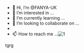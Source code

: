 - 👋 Hi, I’m @FANYA-UK
- 👀 I’m interested in ...
- 🌱 I’m currently learning ...
- 💞️ I’m looking to collaborate on ...
- 
- 📫 How to reach me ...![1](https://user-images.githubusercontent.com/107684398/174285662-dd83470f-44d8-49ab-989e-0ed94bc125d9.png)


<!---
FANYA-UK/FANYA-UK is a ✨ special ✨ repository because its `README.md` (this file) appears on your GitHub profile.
You can click the Preview link to take a look at your changes.
--->
tgrg
